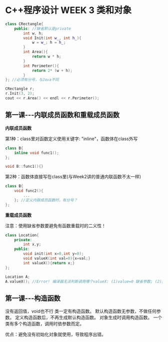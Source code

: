 # C++程序设计 WEEK 3 类和对象

```cpp
class CRectangle{
	public: //缺省默认是private
		int w, h;
		void Init(int w_, int h_){
			w = w_; h = h_;
		}
		int Area(){
			return w * h;
		}
		int Perimeter(){
			return 2* (w + h);
		}
}; //必须有分号，与Java不同

CRectangle r;
r.Init(3, 2);
cout << r.Area() << endl << r.Perimeter();

```


## 第一课---内联成员函数和重载成员函数

__内联成员函数__

第1种：class里对函数定义使用关键字: "inline"，函数体在class外写

```cpp
class B{
	inline void func1();
};

void B::func1(){}
```
第2种：函数体直接写在class里(与Week2讲的普通内联函数不太一样)

```cpp
class B{
	void func2(){
		...
	}; //定义内联成员函数时，有分号？
};
```


__重载成员函数__

注意：使用缺省参数要避免有函数重载时的二义性！

```cpp
class Location{
	private:
		int x,y;
	public:
		void init(int x=0,int y=0);
		void valueX(int val=0){x=val;}
		int valueX(){return x;}
};

Location A;
A.valueX(); //Error! 编译器无法判断调用哪个valueX: (1)value=0 缺省参数; (2)无参数valueX
```

## 第一课---构造函数

没有返回值，void也不行
类一定有构造函数。
默认构造函数无参数，不做任何参数。
定义构造函数后，不再生成默认构造函数。
对象生成时调用构造函数。
一个类有多个构造函数，调用时依参数而定。

优点：避免没有初始化对象就使用，导致程序出错。



